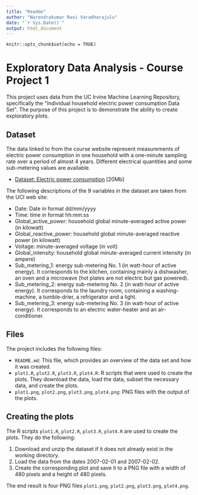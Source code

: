 ```yaml
---
title: "Readme"
author: "Narendrakumar Ravi Varadharajulu"
date: "`r Sys.Date()`"
output: html_document
---
```


```{r setup, include=FALSE}
knitr::opts_chunk$set(echo = TRUE)
```

# Exploratory Data Analysis - Course Project 1

This project uses data from the UC Irvine Machine Learning Repository, specifically the "Individual household electric power consumption Data Set". The purpose of this project is to demonstrate the ability to create exploratory plots.

## Dataset

The data linked to from the course website represent measurements of electric power consumption in one household with a one-minute sampling rate over a period of almost 4 years. Different electrical quantities and some sub-metering values are available.

- [Dataset: Electric power consumption](https://d396qusza40orc.cloudfront.net/exdata%2Fdata%2Fhousehold_power_consumption.zip) [20Mb]

The following descriptions of the 9 variables in the dataset are taken from the UCI web site:

- Date: Date in format dd/mm/yyyy
- Time: time in format hh:mm:ss
- Global_active_power: household global minute-averaged active power (in kilowatt)
- Global_reactive_power: household global minute-averaged reactive power (in kilowatt)
- Voltage: minute-averaged voltage (in volt)
- Global_intensity: household global minute-averaged current intensity (in ampere)
- Sub_metering_1: energy sub-metering No. 1 (in watt-hour of active energy). It corresponds to the kitchen, containing mainly a dishwasher, an oven and a microwave (hot plates are not electric but gas powered).
- Sub_metering_2: energy sub-metering No. 2 (in watt-hour of active energy). It corresponds to the laundry room, containing a washing-machine, a tumble-drier, a refrigerator and a light.
- Sub_metering_3: energy sub-metering No. 3 (in watt-hour of active energy). It corresponds to an electric water-heater and an air-conditioner.

## Files

The project includes the following files:

- `README.md`: This file, which provides an overview of the data set and how it was created.
- `plot1.R`, `plot2.R`, `plot3.R`, `plot4.R`: R scripts that were used to create the plots. They download the data, load the data, subset the necessary data, and create the plots.
- `plot1.png`, `plot2.png`, `plot3.png`, `plot4.png`: PNG files with the output of the plots.

## Creating the plots

The R scripts `plot1.R`, `plot2.R`, `plot3.R`, `plot4.R` are used to create the plots. They do the following:

1. Download and unzip the dataset if it does not already exist in the working directory.
2. Load the data from the dates 2007-02-01 and 2007-02-02.
3. Create the corresponding plot and save it to a PNG file with a width of 480 pixels and a height of 480 pixels.

The end result is four PNG files `plot1.png`, `plot2.png`, `plot3.png`, `plot4.png`.
